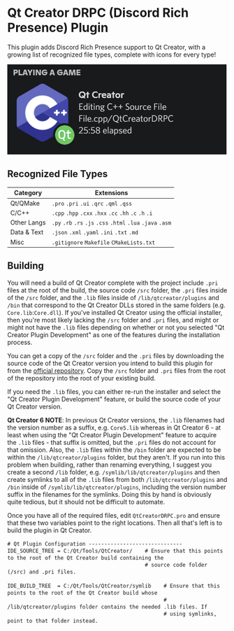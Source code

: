 # Qt Creator DRPC (Discord Rich Presence) Plugin
This plugin adds Discord Rich Presence support to Qt Creator, with a growing list of recognized file types, complete with icons for every type!

![](screenshots/demo_cycle_20fps.gif?raw=true)

## Recognized File Types
| Category    | Extensions |
|-------------|------------|
| Qt/QMake    | `.pro` `.pri` `.ui` `.qrc` `.qml` `.qss` 
| C/C++       | `.cpp` `.hpp` `.cxx` `.hxx` `.cc` `.hh` `.c` `.h` `.i`
| Other Langs | `.py` `.rb` `.rs` `.js` `.css` `.html` `.lua` `.java` `.asm`
| Data & Text | `.json` `.xml` `.yaml` `.ini` `.txt` `.md`
| Misc        | `.gitignore` `Makefile` `CMakeLists.txt`

## Building
You will need a build of Qt Creator complete with the project include `.pri` files at the root of the build, the source code `/src` folder, the `.pri` files inside of the `/src` folder, and the `.lib` files inside of `/lib/qtcreator/plugins` and `/bin` that correspond to the Qt Creator DLLs stored in the same folders (e.g. `Core.lib`:`Core.dll`). If you've installed Qt Creator using the official installer, then you're most likely lacking the `/src` folder and `.pri` files, and might or might not have the `.lib` files depending on whether or not you selected "Qt Creator Plugin Development" as one of the features during the installation process.

You can get a copy of the `/src` folder and the `.pri` files by downloading the source code of the Qt Creator version you intend to build this plugin for from the [official repository](https://github.com/qt-creator/qt-creator/releases). Copy the `/src` folder and `.pri` files from the root of the repository into the root of your existing build. 

If you need the `.lib` files, you can either re-run the installer and select the "Qt Creator Plugin Development" feature, or build the source code of your Qt Creator version.

**Qt Creator 6 NOTE**: In previous Qt Creator versions, the `.lib` filenames had the version number as a suffix, e.g. `Core5.lib` whereas in Qt Creator 6 - at least when using the "Qt Creator Plugin Development" feature to acquire the `.lib` files - that suffix is omitted, but the `.pri` files do not account for that omission. Also, the `.lib` files within the `/bin` folder are expected to be within the `/lib/qtcreator/plugins` folder, but they aren't. If you run into this problem when building, rather than renaming everything, I suggest you create a second `/lib` folder, e.g. `/symlib/lib/qtcreator/plugins` and then create symlinks to all of the `.lib` files from both `/lib/qtcreator/plugins` and `/bin` inside of `/symlib/lib/qtcreator/plugins`, including the version number suffix in the filenames for the symlinks. Doing this by hand is obviously quite tedious, but it should not be difficult to automate.

Once you have all of the required files, edit `QtCreatorDRPC.pro` and ensure that these two variables point to the right locations. Then all that's left is to build the plugin in Qt Creator.
```qmake
# Qt Plugin Configuration ------------------------------
IDE_SOURCE_TREE = C:/Qt/Tools/QtCreator/    # Ensure that this points to the root of the Qt Creator build containing the 
                                            # source code folder (/src) and .pri files.
                                            
IDE_BUILD_TREE  = C:/Qt/Tools/QtCreator/symlib    # Ensure that this points to the root of the Qt Creator build whose 
                                                  # /lib/qtcreator/plugins folder contains the needed .lib files. If
                                                  # using symlinks, point to that folder instead.
```
